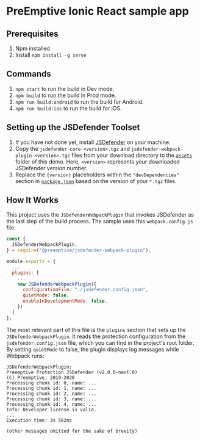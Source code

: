 # PreEmptive Ionic React sample app

## Prerequisites
1. Npm installed
2. Install `npm install -g serve`

## Commands
1. `npm start` to run the build in Dev mode.
2. `npm build` to run the build in Prod mode.
3. `npm run build:android` to run the build for Android.
4. `npm run build:ios` to run the build for iOS.

## Setting up the JSDefender Toolset

1. If you have not done yet, install [JSDefender](https://www.preemptive.com/products/jsdefender/downloads) on your machine.
1. Copy the `jsdefender-core-<version>.tgz` and `jsdefender-webpack-plugin-<version>.tgz` files from your download directory to the [`assets`](protected/assets/) folder of this demo. Here, `<version>` represents your downloaded JSDefender version number.
1. Replace the `{version}` placeholders within the `"devDependencies"` section in [`package.json`](protected/package.json) based on the version of your `*.tgz` files.

## How It Works

This project uses the `JSDefenderWebpackPlugin` that invokes JSDefender as the last step of the build process. The sample uses this `webpack.config.js` file:

```javascript
const {
  JSDefenderWebpackPlugin,
} = require("@preemptive/jsdefender-webpack-plugin");

module.exports = {
  ...
  plugins: [
    ...
    new JSDefenderWebpackPlugin({
      configurationFile: "./jsdefender.config.json",
      quietMode: false,
      enableInDevelopmentMode: false,
    })
  ]
};
```

The most relevant part of this file is the `plugins` section that sets up the `JSDefenderWebpackPlugin`. It reads the protection configuration from the `jsdefender.config.json` file, which you can find in the project's root folder. By setting `quietMode` to false, the plugin displays log messages while Webpack runs:

```
JSDefenderWebpackPlugin:
Preemptive Protection JSDefender (v2.0.0-next.0)
(C) Preemptive, 2019-2020
Processing chunk id: 0, name: ...
Processing chunk id: 1, name: ...
Processing chunk id: 2, name: ...
Processing chunk id: 3, name: ...
Processing chunk id: 4, name: ...
Info: Developer license is valid.
...
Execution time: 3s 562ms

(other messages omitted for the sake of brevity)
```
